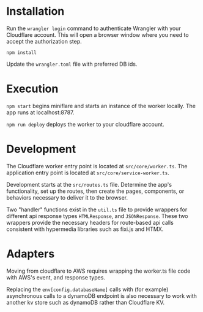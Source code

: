 # Installation

Run the `wrangler login` command to authenticate Wrangler with your Cloudflare 
account. This will open a browser window where you need to accept the 
authorization step.

`npm install`

Update the `wrangler.toml` file with preferred DB ids.


# Execution

`npm start` begins miniflare and starts an instance of the worker locally. The 
app runs at localhost:8787.

`npm run deploy` deploys the worker to your cloudflare account.


# Development

The Cloudflare worker entry point is located at `src/core/worker.ts`. The 
application entry point is located at `src/core/service-worker.ts`.

Development starts at the `src/routes.ts` file. Determine the app's
functionality, set up the routes, then create the pages, components, or 
behaviors necessary to deliver it to the browser.

Two "handler" functions exist in the `util.ts` file to provide wrappers for
different api response types `HTMLResponse`, and `JSONResponse`. These two 
wrappers provide the necessary headers for route-based api calls consistent with
hypermedia libraries such as fixi.js and HTMX.

# Adapters

Moving from cloudflare to AWS requires wrapping the worker.ts file code with
AWS's event, and response types.

Replacing the `env[config.databaseName]` calls with (for example) asynchronous
calls to a dynamoDB endpoint is also necessary to work with another kv store
such as dynamoDB rather than Cloudflare KV.

